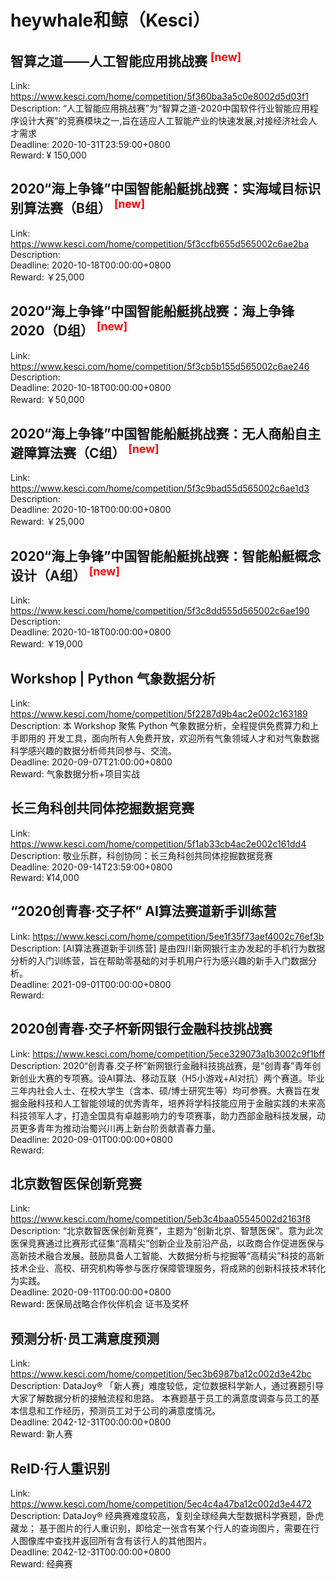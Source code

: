 # heywhale和鲸（Kesci）



## 智算之道——人工智能应用挑战赛 <sup style="color:red">[new]<sup>  

Link: https://www.kesci.com/home/competition/5f360ba3a5c0e8002d5d03f1  
Description: “人工智能应用挑战赛”为“智算之道-2020中国软件行业智能应用程序设计大赛”的竞赛模块之一,旨在适应人工智能产业的快速发展,对接经济社会人才需求  
Deadline: 2020-10-31T23:59:00+0800  
Reward: ¥ 150,000  


## 2020“海上争锋”中国智能船艇挑战赛：实海域目标识别算法赛（B组） <sup style="color:red">[new]<sup>  

Link: https://www.kesci.com/home/competition/5f3ccfb655d565002c6ae2ba  
Description:   
Deadline: 2020-10-18T00:00:00+0800  
Reward: ￥25,000  


## 2020“海上争锋”中国智能船艇挑战赛：海上争锋2020（D组） <sup style="color:red">[new]<sup>  

Link: https://www.kesci.com/home/competition/5f3cb5b155d565002c6ae246  
Description:   
Deadline: 2020-10-18T00:00:00+0800  
Reward: ￥50,000  


## 2020“海上争锋”中国智能船艇挑战赛：无人商船自主避障算法赛（C组） <sup style="color:red">[new]<sup>  

Link: https://www.kesci.com/home/competition/5f3c9bad55d565002c6ae1d3  
Description:   
Deadline: 2020-10-18T00:00:00+0800  
Reward: ￥25,000  


## 2020“海上争锋”中国智能船艇挑战赛：智能船艇概念设计（A组） <sup style="color:red">[new]<sup>  

Link: https://www.kesci.com/home/competition/5f3c8dd555d565002c6ae190  
Description:   
Deadline: 2020-10-18T00:00:00+0800  
Reward: ￥19,000  


## Workshop | Python 气象数据分析

Link: https://www.kesci.com/home/competition/5f2287d9b4ac2e002c163189  
Description: 本 Workshop 聚焦 Python 气象数据分析，全程提供免费算力和上手即用的 开发工具，面向所有人免费开放，欢迎所有气象领域人才和对气象数据科学感兴趣的数据分析师共同参与、交流。  
Deadline: 2020-09-07T21:00:00+0800  
Reward: 气象数据分析+项目实战  


## 长三角科创共同体挖掘数据竞赛

Link: https://www.kesci.com/home/competition/5f1ab33cb4ac2e002c161dd4  
Description: 敬业乐群，科创协同：长三角科创共同体挖掘数据竞赛  
Deadline: 2020-09-14T23:59:00+0800  
Reward: ¥14,000  


## “2020创青春·交子杯”  AI算法赛道新手训练营

Link: https://www.kesci.com/home/competition/5ee1f35f73aef4002c76ef3b  
Description: [AI算法赛道新手训练营] 是由四川新网银行主办发起的手机行为数据分析的入门训练营，旨在帮助零基础的对手机用户行为感兴趣的新手入门数据分析。  
Deadline: 2021-09-01T00:00:00+0800  
Reward:   


## 2020创青春·交子杯新网银行金融科技挑战赛

Link: https://www.kesci.com/home/competition/5ece329073a1b3002c9f1bff  
Description: 2020“创青春.交子杯”新网银行金融科技挑战赛，是“创青春”青年创新创业大赛的专项赛。设AI算法、移动互联（H5小游戏+AI对抗）两个赛道。毕业三年内社会人士、在校大学生（含本、硕/博士研究生等）均可参赛。大赛旨在发掘金融科技和人工智能领域的优秀青年，培养将学科技能应用于金融实践的未来高科技领军人才，打造全国具有卓越影响力的专项赛事，助力西部金融科技发展，动员更多青年为推动治蜀兴川再上新台阶贡献青春力量。  
Deadline: 2020-09-01T00:00:00+0800  
Reward:   


## 北京数智医保创新竞赛

Link: https://www.kesci.com/home/competition/5eb3c4baa05545002d2163f8  
Description: “北京数智医保创新竞赛”，主题为“创新北京、智慧医保”。意为此次医保竞赛通过比赛形式征集“高精尖”创新企业及前沿产品，以政商合作促进医保与高新技术融合发展。鼓励具备人工智能、大数据分析与挖掘等“高精尖”科技的高新技术企业、高校、研究机构等参与医疗保障管理服务，将成熟的创新科技技术转化为实践。  
Deadline: 2020-09-11T00:00:00+0800  
Reward: 医保局战略合作伙伴机会 证书及奖杯  


## 预测分析·员工满意度预测

Link: https://www.kesci.com/home/competition/5ec3b6987ba12c002d3e42bc  
Description: DataJoy® 「新人赛」难度较低，定位数据科学新人，通过赛题引导大家了解数据分析的接触流程和思路。
本赛题基于员工的满意度调查与员工的基本信息和工作经历，预测员工对于公司的满意度情况。  
Deadline: 2042-12-31T00:00:00+0800  
Reward: 新人赛  


## ReID·行人重识别

Link: https://www.kesci.com/home/competition/5ec4c4a47ba12c002d3e4472  
Description: DataJoy® 经典赛难度较高，复刻全球经典大型数据科学赛题，卧虎藏龙；
基于图片的行人重识别，即给定一张含有某个行人的查询图片，需要在行人图像库中查找并返回所有含有该行人的其他图片。  
Deadline: 2042-12-31T00:00:00+0800  
Reward: 经典赛  

